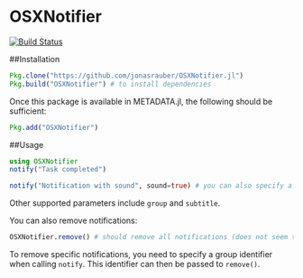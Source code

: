 # OSXNotifier

[![Build Status](https://travis-ci.org/jonasrauber/OSXNotifier.jl.svg?branch=master)](https://travis-ci.org/jonasrauber/OSXNotifier.jl)

##Installation

```julia
Pkg.clone("https://github.com/jonasrauber/OSXNotifier.jl")
Pkg.build("OSXNotifier") # to install dependencies
```

Once this package is available in METADATA.jl, the following should be sufficient:

```julia
Pkg.add("OSXNotifier")
```

##Usage

```julia
using OSXNotifier
notify("Task completed")

notify("Notification with sound", sound=true) # you can also specify a sound file
```

Other supported parameters include `group` and `subtitle`.

You can also remove notifications:

```julia
OSXNotifier.remove() # should remove all notifications (does not seem to work reliably)
```

To remove specific notifications, you need to specify a group identifier when calling `notify`. This identifier can then be passed to `remove()`.
